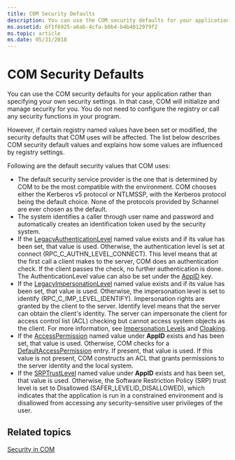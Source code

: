 ```yaml
---
title: COM Security Defaults
description: You can use the COM security defaults for your application rather than specifying your own security settings.
ms.assetid: 6f1f6925-a6ab-4cfa-b0b4-b4b4012979f2
ms.topic: article
ms.date: 05/31/2018
---
```


# COM Security Defaults

You can use the COM security defaults for your application rather than specifying your own security settings. In that case, COM will initialize and manage security for you. You do not need to configure the registry or call any security functions in your program.

However, if certain registry named values have been set or modified, the security defaults that COM uses will be affected. The list below describes COM security default values and explains how some values are influenced by registry settings.

Following are the default security values that COM uses:

-   The default security service provider is the one that is determined by COM to be the most compatible with the environment. COM chooses either the Kerberos v5 protocol or NTLMSSP, with the Kerberos protocol being the default choice. None of the protocols provided by Schannel are ever chosen as the default.
-   The system identifies a caller through user name and password and automatically creates an identification token used by the security system.
-   If the [LegacyAuthenticationLevel](legacyauthenticationlevel.md) named value exists and if its value has been set, that value is used. Otherwise, the authentication level is set at connect (RPC\_C\_AUTHN\_LEVEL\_CONNECT). This level means that at the first call a client makes to the server, COM does an authentication check. If the client passes the check, no further authentication is done. The AuthenticationLevel value can also be set under the [AppID](appid-key.md) key.
-   If the [LegacyImpersonationLevel](legacyimpersonationlevel.md) named value exists and if its value has been set, that value is used. Otherwise, the impersonation level is set to identify (RPC\_C\_IMP\_LEVEL\_IDENTIFY). Impersonation rights are granted by the client to the server. Identify level means that the server can obtain the client's identity. The server can impersonate the client for access control list (ACL) checking but cannot access system objects as the client. For more information, see [Impersonation Levels](impersonation-levels.md) and [Cloaking](cloaking.md).
-   If the [AccessPermission](accesspermission.md) named value under **AppID** exists and has been set, that value is used. Otherwise, COM checks for a [DefaultAccessPermission](defaultaccesspermission.md) entry. If present, that value is used. If this value is not present, COM constructs an ACL that grants permissions to the server identity and the local system.
-   If the [SRPTrustLevel](srptrustlevel.md) named value under **AppID** exists and has been set, that value is used. Otherwise, the Software Restriction Policy (SRP) trust level is set to Disallowed (SAFER\_LEVELID\_DISALLOWED), which indicates that the application is run in a constrained environment and is disallowed from accessing any security-sensitive user privileges of the user.

## Related topics

<dl> <dt>

[Security in COM](security-in-com.md)
</dt> </dl>

 

 




